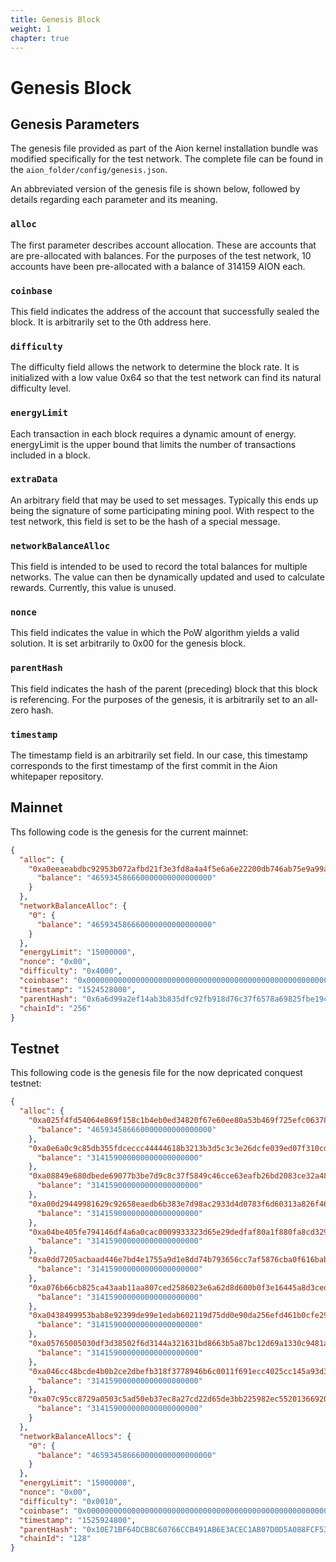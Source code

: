 ```yaml
---
title: Genesis Block
weight: 1
chapter: true
---
```


# Genesis Block

## Genesis Parameters

The genesis file provided as part of the Aion kernel installation bundle was modified specifically for the test network. The complete file can be found in the `aion_folder/config/genesis.json`.

An abbreviated version of the genesis file is shown below, followed by details regarding each parameter and its meaning.

### `alloc`

The first parameter describes account allocation. These are accounts that are pre-allocated with balances. For the purposes of the test network, 10 accounts have been pre-allocated with a balance of 314159 AION each.

### `coinbase`

This field indicates the address of the account that successfully sealed the block. It is arbitrarily set to the 0th address here.

### `difficulty`

The difficulty field allows the network to determine the block rate. It is initialized with a low value 0x64 so that the test network can find its natural difficulty level.

### `energyLimit`

Each transaction in each block requires a dynamic amount of energy. energyLimit is the upper bound that limits the number of transactions included in a block.

### `extraData`

An arbitrary field that may be used to set messages. Typically this ends up being the signature of some participating mining pool. With respect to the test network, this field is set to be the hash of a special message.

### `networkBalanceAlloc`

This field is intended to be used to record the total balances for multiple networks. The value can then be dynamically updated and used to calculate rewards. Currently, this value is unused.

### `nonce`

This field indicates the value in which the PoW algorithm yields a valid solution. It is set arbitrarily to 0x00 for the genesis block.

### `parentHash`

This field indicates the hash of the parent (preceding) block that this block is referencing. For the purposes of the genesis, it is arbitrarily set to an all-zero hash.

### `timestamp`

The timestamp field is an arbitrarily set field. In our case, this timestamp corresponds to the first timestamp of the first commit in the Aion whitepaper repository.

## Mainnet

Ths following code is the genesis for the current mainnet:

```json
{
  "alloc": {
    "0xa0eeaeabdbc92953b072afbd21f3e3fd8a4a4f5e6a6e22200db746ab75e9a99a": {
      "balance": "465934586660000000000000000"
    }
  },
  "networkBalanceAlloc": {
    "0": {
      "balance": "465934586660000000000000000"
    }
  },
  "energyLimit": "15000000",
  "nonce": "0x00",
  "difficulty": "0x4000",
  "coinbase": "0x0000000000000000000000000000000000000000000000000000000000000000",
  "timestamp": "1524528000",
  "parentHash": "0x6a6d99a2ef14ab3b835dfc92fb918d76c37f6578a69825fbe19cd366485604b1",
  "chainId": "256"
}
```

## Testnet

This following code is the genesis file for the now depricated conquest testnet:

```json
{
  "alloc": {
    "0xa025f4fd54064e869f158c1b4eb0ed34820f67e60ee80a53b469f725efc06378": {
      "balance": "465934586660000000000000000"
    },
    "0xa0e6a0c9c85db355fdceccc44444618b3213b3d5c3c3e26dcfe039ed07f310cd": {
      "balance": "314159000000000000000000"
    },
    "0xa08849e680dbede69077b3be7d9c8c37f5849c46cce63eafb26bd2083ce32a48": {
      "balance": "314159000000000000000000"
    },
    "0xa00d29449981629c92658eaedb6b383e7d98ac2933d4d0783f6d60313a826f46": {
      "balance": "314159000000000000000000"
    },
    "0xa04be405fe794146df4a6a0cac0009933323d65e29dedfaf80a1f880fa8cd329": {
      "balance": "314159000000000000000000"
    },
    "0xa0dd7205acbaad446e7bd4e1755a9d1e8dd74b793656cc7af5876cba0f616bab": {
      "balance": "314159000000000000000000"
    },
    "0xa076b66cb825ca43aab11aa807ced2586023e6a62d8d600b0f3e16445a8d3ced": {
      "balance": "314159000000000000000000"
    },
    "0xa0438499953bab8e92399de99e1edab602119d75dd0e90da256efd461b0cfe29": {
      "balance": "314159000000000000000000"
    },
    "0xa05765005030df3d38502f6d3144a321631bd8663b5a87bc12d69a1330c9481a": {
      "balance": "314159000000000000000000"
    },
    "0xa046cc48bcde4b0b2ce2dbefb318f3778946b6c0011f691ecc4025cc145a93d3": {
      "balance": "314159000000000000000000"
    },
    "0xa07c95cc8729a0503c5ad50eb37ec8a27cd22d65de3bb225982ec55201366920": {
      "balance": "314159000000000000000000"
    }
  },
  "networkBalanceAllocs": {
    "0": {
      "balance": "465934586660000000000000000"
    }
  },
  "energyLimit": "15000000",
  "nonce": "0x00",
  "difficulty": "0x0010",
  "coinbase": "0x0000000000000000000000000000000000000000000000000000000000000000",
  "timestamp": "1525924800",
  "parentHash": "0x10E71BF64DCB8C60766CCB491AB6E3ACEC1AB07D0D5A088FCF533CBFBC801295",
  "chainId": "128"
}
```